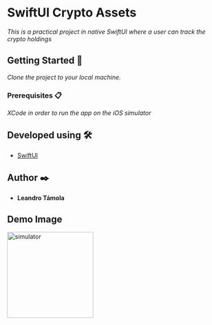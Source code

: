 # SwiftUI Crypto Assets

_This is a practical project in native SwiftUI where a user can track the crypto holdings_

## Getting Started 🚀

_Clone the project to your local machine._

### Prerequisites 📋

_XCode in order to run the app on the iOS simulator_

## Developed using 🛠️

* [SwiftUI](https://apple.com)


## Author ✒️

* **Leandro Támola** 

## Demo Image

<img src="https://github.com/LeandroTamola/CryptoAssetsApp/assets/67109855/acd5ecd9-2f6d-4eb7-95ab-a8b2649c08bf" alt="simulator" width="200"/>



